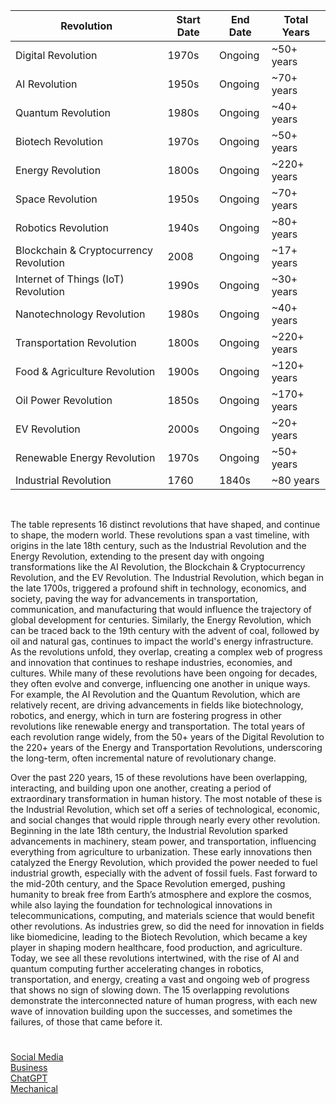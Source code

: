 | Revolution                              | Start Date | End Date      | Total Years |
|-----------------------------------------|------------|---------------|-------------|
| Digital Revolution                      | 1970s      | Ongoing       | ~50+ years  |
| AI Revolution                           | 1950s      | Ongoing       | ~70+ years  |
| Quantum Revolution                      | 1980s      | Ongoing       | ~40+ years  |
| Biotech Revolution                      | 1970s      | Ongoing       | ~50+ years  |
| Energy Revolution                       | 1800s      | Ongoing       | ~220+ years |
| Space Revolution                        | 1950s      | Ongoing       | ~70+ years  |
| Robotics Revolution                     | 1940s      | Ongoing       | ~80+ years  |
| Blockchain & Cryptocurrency Revolution  | 2008       | Ongoing       | ~17+ years  |
| Internet of Things (IoT) Revolution     | 1990s      | Ongoing       | ~30+ years  |
| Nanotechnology Revolution               | 1980s      | Ongoing       | ~40+ years  |
| Transportation Revolution               | 1800s      | Ongoing       | ~220+ years |
| Food & Agriculture Revolution           | 1900s      | Ongoing       | ~120+ years |
| Oil Power Revolution                    | 1850s      | Ongoing       | ~170+ years |
| EV Revolution                           | 2000s      | Ongoing       | ~20+ years  |
| Renewable Energy Revolution             | 1970s      | Ongoing       | ~50+ years  |
| Industrial Revolution                   | 1760       | 1840s         | ~80 years   |

<br>

The table represents 16 distinct revolutions that have shaped, and continue to shape, the modern world. These revolutions span a vast timeline, with origins in the late 18th century, such as the Industrial Revolution and the Energy Revolution, extending to the present day with ongoing transformations like the AI Revolution, the Blockchain & Cryptocurrency Revolution, and the EV Revolution. The Industrial Revolution, which began in the late 1700s, triggered a profound shift in technology, economics, and society, paving the way for advancements in transportation, communication, and manufacturing that would influence the trajectory of global development for centuries. Similarly, the Energy Revolution, which can be traced back to the 19th century with the advent of coal, followed by oil and natural gas, continues to impact the world's energy infrastructure. As the revolutions unfold, they overlap, creating a complex web of progress and innovation that continues to reshape industries, economies, and cultures. While many of these revolutions have been ongoing for decades, they often evolve and converge, influencing one another in unique ways. For example, the AI Revolution and the Quantum Revolution, which are relatively recent, are driving advancements in fields like biotechnology, robotics, and energy, which in turn are fostering progress in other revolutions like renewable energy and transportation. The total years of each revolution range widely, from the 50+ years of the Digital Revolution to the 220+ years of the Energy and Transportation Revolutions, underscoring the long-term, often incremental nature of revolutionary change.

Over the past 220 years, 15 of these revolutions have been overlapping, interacting, and building upon one another, creating a period of extraordinary transformation in human history. The most notable of these is the Industrial Revolution, which set off a series of technological, economic, and social changes that would ripple through nearly every other revolution. Beginning in the late 18th century, the Industrial Revolution sparked advancements in machinery, steam power, and transportation, influencing everything from agriculture to urbanization. These early innovations then catalyzed the Energy Revolution, which provided the power needed to fuel industrial growth, especially with the advent of fossil fuels. Fast forward to the mid-20th century, and the Space Revolution emerged, pushing humanity to break free from Earth’s atmosphere and explore the cosmos, while also laying the foundation for technological innovations in telecommunications, computing, and materials science that would benefit other revolutions. As industries grew, so did the need for innovation in fields like biomedicine, leading to the Biotech Revolution, which became a key player in shaping modern healthcare, food production, and agriculture. Today, we see all these revolutions intertwined, with the rise of AI and quantum computing further accelerating changes in robotics, transportation, and energy, creating a vast and ongoing web of progress that shows no sign of slowing down. The 15 overlapping revolutions demonstrate the interconnected nature of human progress, with each new wave of innovation building upon the successes, and sometimes the failures, of those that came before it.

#

[Social Media](https://github.com/sourceduty/Social_Media)
<br>
[Business](https://github.com/sourceduty/Business)
<br>
[ChatGPT](https://github.com/sourceduty/ChatGPT)
<br>
[Mechanical](https://github.com/sourceduty/Mechanical)
